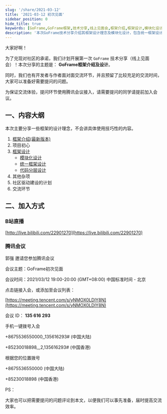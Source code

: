 ```yaml
---
slug: '/share/2021-03-12'
title: '2021-03-12 初次见面'
sidebar_position: 0
hide_title: true
keywords: [GoFrame,GoFrame框架,技术分享,线上见面会,框架介绍,框架设计,模块化设计,统一框架设计,代码分层设计,社区驱动建设]
description: '本次GoFrame技术分享介绍其框架设计理念及模块化设计，包含统一框架设计和代码分层设计等，不涉及具体技巧。活动有开发者与作者交流环节并使用腾讯会议接入，欢迎大家准备问题并加入交流。'
---
```


大家好啊！

为了兑现对社区的承诺，我们计划开展第一次 `GoFrame` 技术分享（线上见面会）！本次分享的主题是： **GoFrame框架介绍及设计**。

同时，我们也有开发者与作者面对面交流环节，并且预留了比较充足的交流时间，大家可以准备好需要提问的问题。

为保证交流体验，提问环节使用腾讯会议接入，请需要提问的同学请提前加入会议。

## 一、内容大纲

本次主要分享一些框架的设计理念，不会讲具体使用技巧性的内容。

1. [框架介绍(最新版本)](https://wiki.goframe.org/pages/viewpage.action?pageId=1114119)
2. 项目初心
3. [框架设计](../../docs/框架设计/框架设计.md)
   - [模块化设计](../../docs/框架设计/模块化设计.md)
   - [统一框架设计](../../docs/框架设计/统一框架设计.md)
   - [代码分层设计](../../docs/框架设计/工程开发设计/代码分层设计.md)
4. 其他杂项
5. 社区驱动建设的计划
6. 交流环节

## 二、加入方式

### B站直播

[http://live.bilibili.com/22901270](https://live.bilibili.com/22901270)

### 腾讯会议

郭强 邀请您参加腾讯会议

会议主题：GoFrame初次见面

会议时间：2021/03/12 19:00-20:00 (GMT+08:00) 中国标准时间 - 北京

点击链接入会，或添加至会议列表：

[https://meeting.tencent.com/s/yNMOX0LDlY8N](https://meeting.tencent.com/s/yNMOX0LDlY8N)

会议 ID： **135 616 293**

手机一键拨号入会

+8675536550000,,135616293# (中国大陆)

+85230018898,,,2,135616293# (中国香港)

根据您的位置拨号

+8675536550000 (中国大陆)

+85230018898 (中国香港)

PS：

大家也可以把需要提问的问题评论到本文，以便我们可以事先准备，届时提高交流效率。